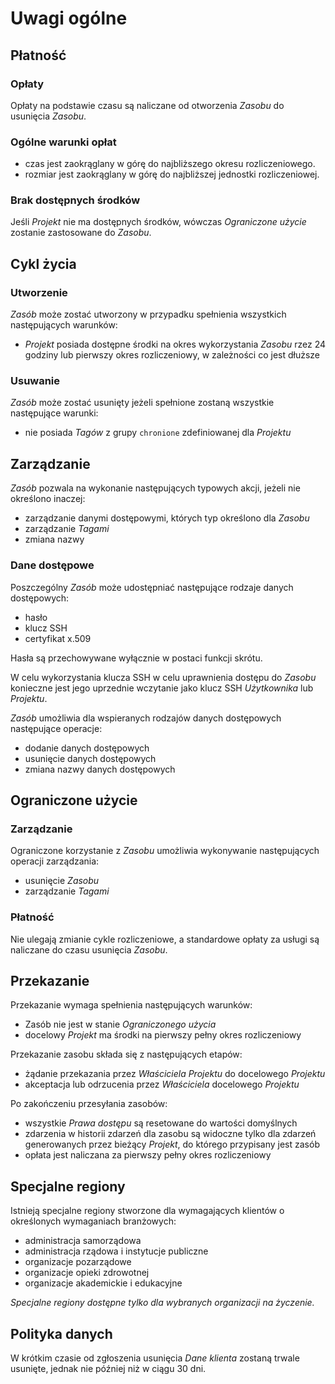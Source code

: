 # Uwagi ogólne

## Płatność

### Opłaty

Opłaty na podstawie czasu są naliczane od otworzenia *Zasobu* do usunięcia *Zasobu*.

### Ogólne warunki opłat

* czas jest zaokrąglany w górę do najbliższego okresu rozliczeniowego.
* rozmiar jest zaokrąglany w górę do najbliższej jednostki rozliczeniowej.

### Brak dostępnych środków

Jeśli *Projekt* nie ma dostępnych środków, wówczas *Ograniczone użycie* zostanie zastosowane do *Zasobu*.

## Cykl życia

### Utworzenie

*Zasób* może zostać utworzony w przypadku spełnienia wszystkich następujących warunków:

* *Projekt* posiada dostępne środki na okres wykorzystania *Zasobu* rzez 24 godziny lub pierwszy okres rozliczeniowy, 
w zależności co jest dłuższe

### Usuwanie

*Zasób* może zostać usunięty jeżeli spełnione zostaną wszystkie następujące warunki:

* nie posiada *Tagów* z grupy `chronione` zdefiniowanej dla *Projektu*

## Zarządzanie

*Zasób* pozwala na wykonanie następujących typowych akcji, jeżeli nie określono inaczej:

* zarządzanie danymi dostępowymi, których typ określono dla *Zasobu*
* zarządzanie *Tagami*
* zmiana nazwy

### Dane dostępowe

Poszczególny *Zasób* może udostępniać następujące rodzaje danych dostępowych:

* hasło
* klucz SSH
* certyfikat x.509

Hasła są przechowywane wyłącznie w postaci funkcji skrótu.

W celu wykorzystania klucza SSH w celu uprawnienia dostępu do *Zasobu* konieczne jest jego uprzednie wczytanie jako 
klucz SSH *Użytkownika* lub *Projektu*.

*Zasób* umożliwia dla wspieranych rodzajów danych dostępowych następujące operacje:

* dodanie danych dostępowych
* usunięcie danych dostępowych
* zmiana nazwy danych dostępowych

## Ograniczone użycie

### Zarządzanie

Ograniczone korzystanie z *Zasobu* umożliwia wykonywanie następujących operacji zarządzania:

* usunięcie *Zasobu*
* zarządzanie *Tagami*

### Płatność

Nie ulegają zmianie cykle rozliczeniowe, a standardowe opłaty za usługi są naliczane do czasu usunięcia *Zasobu*.

## Przekazanie

Przekazanie wymaga spełnienia następujących warunków:

* Zasób nie jest w stanie *Ograniczonego użycia*
* docelowy *Projekt* ma środki na pierwszy pełny okres rozliczeniowy

Przekazanie zasobu składa się z  następujących etapów:

* żądanie przekazania przez *Właściciela* *Projektu* do docelowego *Projektu*
* akceptacja lub odrzucenia przez *Właściciela* docelowego *Projektu*

Po zakończeniu przesyłania zasobów:

* wszystkie *Prawa dostępu* są resetowane do wartości domyślnych
* zdarzenia w historii zdarzeń dla zasobu są widoczne tylko dla zdarzeń generowanych przez bieżący *Projekt*, do którego przypisany jest zasób
* opłata jest naliczana za pierwszy pełny okres rozliczeniowy

## Specjalne regiony

Istnieją specjalne regiony stworzone dla wymagających klientów o określonych wymaganiach branżowych:

* administracja samorządowa
* administracja rządowa i instytucje publiczne
* organizacje pozarządowe
* organizacje opieki zdrowotnej
* organizacje akademickie i edukacyjne

*Specjalne regiony dostępne tylko dla wybranych organizacji na życzenie.*

## Polityka danych

W krótkim czasie od zgłoszenia usunięcia *Dane klienta* zostaną trwale usunięte, jednak nie później niż w ciągu 30 dni.